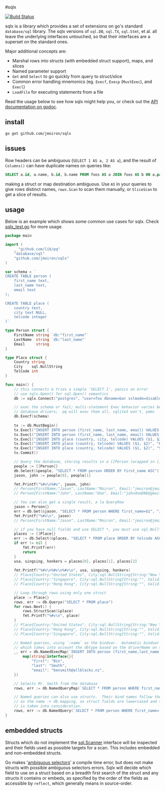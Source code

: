 #sqlx

[![Build Status](https://drone.io/github.com/jmoiron/sqlx/status.png)](https://drone.io/github.com/jmoiron/sqlx/latest)

sqlx is a library which provides a set of extensions on go's standard
`database/sql` library.  The sqlx versions of `sql.DB`, `sql.TX`, `sql.Stmt`,
et al. all leave the underlying interfaces untouched, so that their interfaces
are a superset on the standard ones.

Major additional concepts are:

* Marshal rows into structs (with embedded struct support), maps, and slices
* Named parameter support
* `Get` and `Select` to go quickly from query to struct/slice
* Common error handling mnemonics (eg. `Execf`, `Execp` (`MustExec`), and `Execl`)
* `LoadFile` for executing statements from a file

Read the usage below to see how sqlx might help you, or check out the [API
documentation on godoc](http://godoc.org/github.com/jmoiron/sqlx).

## install

    go get github.com/jmoiron/sqlx

## issues

Row headers can be ambiguous (`SELECT 1 AS a, 2 AS a`), and the result of
`Columns()` can have duplicate names on queries like:

```sql
SELECT a.id, a.name, b.id, b.name FROM foos AS a JOIN foos AS b ON a.parent = b.id;
```

making a struct or map destination ambiguous.  Use `AS` in your queries
to give rows distinct names, `rows.Scan` to scan them manually, or 
`SliceScan` to get a slice of results.

## usage

Below is an example which shows some common use cases for sqlx.  Check 
[sqlx_test.go](https://github.com/jmoiron/sqlx/blob/master/sqlx_test.go) for more
usage.  


```go
package main

import (
    _ "github.com/lib/pq"
    "database/sql"
    "github.com/jmoiron/sqlx"
)

var schema = `
CREATE TABLE person (
    first_name text,
    last_name text,
    email text
);

CREATE TABLE place (
    country text,
    city text NULL,
    telcode integer
)`

type Person struct {
    FirstName string `db:"first_name"`
    LastName  string `db:"last_name"`
    Email     string
}

type Place struct {
    Country string
    City    sql.NullString
    TelCode int
}

func main() {
    // this connects & tries a simple 'SELECT 1', panics on error
    // use sqlx.Open() for sql.Open() semantics
    db := sqlx.Connect("postgres", "user=foo dbname=bar sslmode=disable")

    // exec the schema or fail; multi-statement Exec behavior varies between
    // database drivers;  pq will exec them all, sqlite3 won't, ymmv
    db.Execf(schema)
    
    tx := db.MustBegin()
    tx.Execl("INSERT INTO person (first_name, last_name, email) VALUES ($1, $2, $3)", "Jason", "Moiron", "jmoiron@jmoiron.net")
    tx.Execl("INSERT INTO person (first_name, last_name, email) VALUES ($1, $2, $3)", "John", "Doe", "johndoeDNE@gmail.net")
    tx.Execl("INSERT INTO place (country, city, telcode) VALUES ($1, $2, $3)", "United States", "New York", "1")
    tx.Execl("INSERT INTO place (country, telcode) VALUES ($1, $2)", "Hong Kong", "852")
    tx.Execl("INSERT INTO place (country, telcode) VALUES ($1, $2)", "Singapore", "65")
    tx.Commit()

    // Query the database, storing results in a []Person (wrapped in []interface{})
    people := []Person{}
    db.Select(&people, "SELECT * FROM person ORDER BY first_name ASC")
    jason, john := people[0], people[1]

    fmt.Printf("%#v\n%#v", jason, john)
    // Person{FirstName:"Jason", LastName:"Moiron", Email:"jmoiron@jmoiron.net"}
    // Person{FirstName:"John", LastName:"Doe", Email:"johndoeDNE@gmail.net"}

    // You can also get a single result, a la QueryRow
    jason = Person{}
    err = db.Get(&jason, "SELECT * FROM person WHERE first_name=$1", "Jason")
    fmt.Printf("%#v\n", jason)
    // Person{FirstName:"Jason", LastName:"Moiron", Email:"jmoiron@jmoiron.net"}

    // if you have null fields and use SELECT *, you must use sql.Null* in your struct
    places := []Place{}
    err := db.Select(&places, "SELECT * FROM place ORDER BY telcode ASC")
    if err != nil {
        fmt.Printf(err)
        return
    }
    usa, singsing, honkers = places[0], places[1], places[2]
    
    fmt.Printf("%#v\n%#v\n%#v\n", usa, singsing, honkers)
    // Place{Country:"United States", City:sql.NullString{String:"New York", Valid:true}, TelCode:1}
    // Place{Country:"Singapore", City:sql.NullString{String:"", Valid:false}, TelCode:65}
    // Place{Country:"Hong Kong", City:sql.NullString{String:"", Valid:false}, TelCode:852}

    // Loop through rows using only one struct
    place := Place{}
    rows, err := db.Queryx("SELECT * FROM place")
    for rows.Next() {
        rows.StructScan(&place)
        fmt.Printf("%#v\n", place)
    }
    // Place{Country:"United States", City:sql.NullString{String:"New York", Valid:true}, TelCode:1}
    // Place{Country:"Hong Kong", City:sql.NullString{String:"", Valid:false}, TelCode:852}
    // Place{Country:"Singapore", City:sql.NullString{String:"", Valid:false}, TelCode:65}

    // Named queries, using `:name` as the bindvar.  Automatic bindvar support
    // which takes into account the dbtype based on the driverName on sqlx.Open/Connect
    _, err = db.NamedExecMap(`INSERT INTO person (first_name,last_name,email) VALUES (:first,:last,:email)`, 
        map[string]interface{}{
            "first": "Bin",
            "last": "Smuth",
            "email": "bensmith@allblacks.nz",
    })

    // Selects Mr. Smith from the database
    rows, err := db.NamedQueryMap(`SELECT * FROM person WHERE first_name=:fn`, map[string]interface{}{"fn": "Bin"})

    // Named queries can also use structs.  Their bind names follow the same rules
    // as the name -> db mapping, so struct fields are lowercased and the `db` tag
    // is taken into consideration.
    rows, err := db.NamedQuery(`SELECT * FROM person WHERE first_name=:first_name`, jason)
}
```

## embedded structs

Structs which do not implement the [sql.Scanner](http://golang.org/pkg/database/sql/#Scanner)
interface will be inspected and their fields used as possible targets for a scan.  This includes
embedded and non-embedded structs.

Go makes '[ambiguous selectors](http://play.golang.org/p/MGRxdjLaUc)' a compile time error,
but does not make structs with possible ambiguous selectors errors.  Sqlx will decide
which field to use on a struct based on a breadth first search of the struct and any
structs it contains or embeds, as specified by the order of the fields as accessible
by `reflect`, which generally means in source-order.
